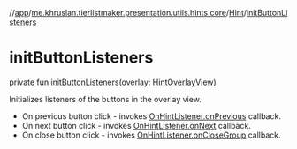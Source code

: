 //[app](../../../index.md)/[me.khruslan.tierlistmaker.presentation.utils.hints.core](../index.md)/[Hint](index.md)/[initButtonListeners](init-button-listeners.md)

# initButtonListeners

private fun [initButtonListeners](init-button-listeners.md)(overlay: [HintOverlayView](../../me.khruslan.tierlistmaker.presentation.views/-hint-overlay-view/index.md))

Initializes listeners of the buttons in the overlay view.

- On previous button click - invokes [OnHintListener.onPrevious](../-on-hint-listener/on-previous.md) callback.
- On next button click - invokes [OnHintListener.onNext](../-on-hint-listener/on-next.md) callback.
- On close button click - invokes [OnHintListener.onCloseGroup](../-on-hint-listener/on-close-group.md) callback.

